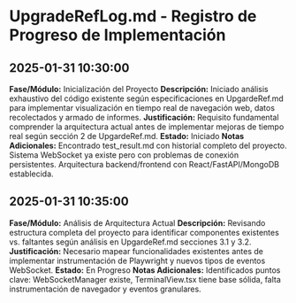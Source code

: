 # UpgradeRefLog.md - Registro de Progreso de Implementación

## 2025-01-31 10:30:00
**Fase/Módulo:** Inicialización del Proyecto
**Descripción:** Iniciado análisis exhaustivo del código existente según especificaciones en UpgardeRef.md para implementar visualización en tiempo real de navegación web, datos recolectados y armado de informes.
**Justificación:** Requisito fundamental comprender la arquitectura actual antes de implementar mejoras de tiempo real según sección 2 de UpgardeRef.md.
**Estado:** Iniciado
**Notas Adicionales:** Encontrado test_result.md con historial completo del proyecto. Sistema WebSocket ya existe pero con problemas de conexión persistentes. Arquitectura backend/frontend con React/FastAPI/MongoDB establecida.

## 2025-01-31 10:35:00
**Fase/Módulo:** Análisis de Arquitectura Actual
**Descripción:** Revisando estructura completa del proyecto para identificar componentes existentes vs. faltantes según análisis en UpgardeRef.md secciones 3.1 y 3.2.
**Justificación:** Necesario mapear funcionalidades existentes antes de implementar instrumentación de Playwright y nuevos tipos de eventos WebSocket.
**Estado:** En Progreso
**Notas Adicionales:** Identificados puntos clave: WebSocketManager existe, TerminalView.tsx tiene base sólida, falta instrumentación de navegador y eventos granulares.